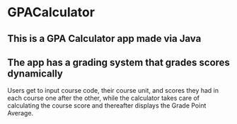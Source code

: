 # GPACalculator
## This is a GPA Calculator app made via Java
## The app has a grading system that grades scores dynamically
Users get to input course code, their course unit, and scores they had in each course one after the other, while the calculator takes care of calculating the course score and thereafter displays the Grade Point Average.
